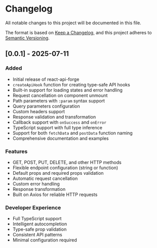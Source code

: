 # Changelog

All notable changes to this project will be documented in this file.

The format is based on [Keep a Changelog](https://keepachangelog.com/en/1.0.0/),
and this project adheres to [Semantic Versioning](https://semver.org/spec/v2.0.0.html).

## [0.0.1] - 2025-07-11

### Added

- Initial release of react-api-forge
- `createApiHook` function for creating type-safe API hooks
- Built-in support for loading states and error handling
- Request cancellation on component unmount
- Path parameters with `:param` syntax support
- Query parameters configuration
- Custom headers support
- Response validation and transformation
- Callback support with `onSuccess` and `onError`
- TypeScript support with full type inference
- Support for both `fetchData` and `postData` function naming
- Comprehensive documentation and examples

### Features

- GET, POST, PUT, DELETE, and other HTTP methods
- Flexible endpoint configuration (string or function)
- Default props and required props validation
- Automatic request cancellation
- Custom error handling
- Response transformation
- Built on Axios for reliable HTTP requests

### Developer Experience

- Full TypeScript support
- Intelligent autocompletion
- Type-safe prop validation
- Consistent API patterns
- Minimal configuration required
